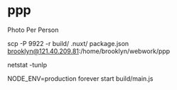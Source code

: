 # ppp
Photo Per Person

scp -P 9922 -r build/ .nuxt/ package.json brooklyn@121.40.209.81:/home/brooklyn/webwork/ppp

netstat -tunlp

NODE_ENV=production forever start build/main.js
